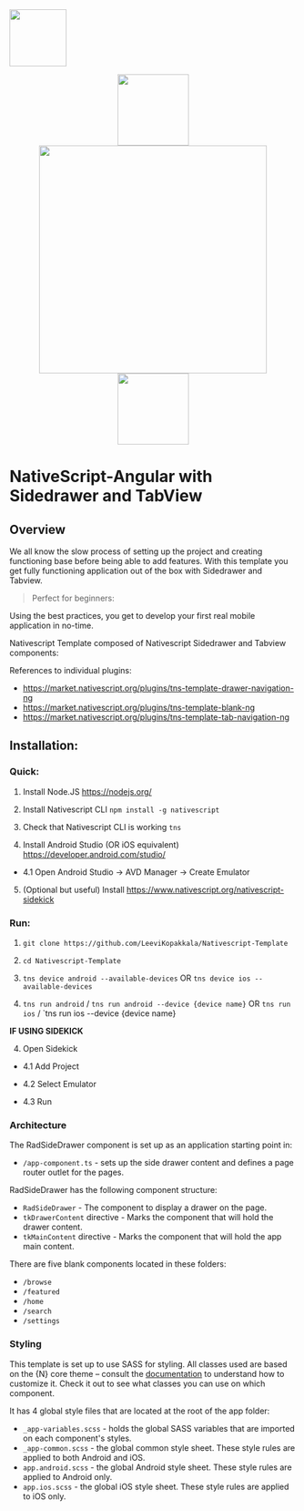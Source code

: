  <img height="100px" src="https://www.azoft.com/wp-content/uploads/2017/10/nativescript@3x.png"/>



<p align="center">
  <img height="125px" src="https://angular.io/assets/images/logos/angular/angular.png">
 <img height="400px" src="https://d2odgkulk9w7if.cloudfront.net/images/default-source/home/header-graphic-hp-min.png?sfvrsn=31b70efe_6">
 <img height="125px" src="https://upload.wikimedia.org/wikipedia/commons/thumb/4/4f/NativeScript_logo.png/220px-NativeScript_logo.png">
</p>


# NativeScript-Angular with Sidedrawer and TabView

## Overview

We all know the slow process of setting up the project and creating functioning base before being able to add features.
With this template you get fully functioning application out of the box with Sidedrawer and Tabview.

> Perfect for beginners:

Using the best practices, you get to develop your first real mobile application in no-time.

Nativescript Template composed of Nativescript Sidedrawer and Tabview components:

References to individual plugins:
* https://market.nativescript.org/plugins/tns-template-drawer-navigation-ng
* https://market.nativescript.org/plugins/tns-template-blank-ng
* https://market.nativescript.org/plugins/tns-template-tab-navigation-ng

## Installation:

### Quick:

1. Install Node.JS https://nodejs.org/

2. Install Nativescript CLI `npm install -g nativescript`
 
3. Check that Nativescript CLI is working `tns`

4. Install Android Studio (OR iOS equivalent) https://developer.android.com/studio/

+ 4.1 Open Android Studio -> AVD Manager -> Create Emulator

5. (Optional but useful) Install https://www.nativescript.org/nativescript-sidekick

### Run:

1. `git clone https://github.com/LeeviKopakkala/Nativescript-Template`

2. `cd Nativescript-Template`

3. `tns device android --available-devices` OR `tns device ios --available-devices`

4. `tns run android` / `tns run android --device {device name}` OR `tns run ios` / `tns run ios --device {device name}

**IF USING SIDEKICK**

4. Open Sidekick

+ 4.1 Add Project

+ 4.2 Select Emulator

+ 4.3 Run



### Architecture

The RadSideDrawer component is set up as an application starting point in:

- `/app-component.ts` - sets up the side drawer content and defines a page router outlet for the pages.

RadSideDrawer has the following component structure:

- `RadSideDrawer` - The component to display a drawer on the page.
- `tkDrawerContent` directive - Marks the component that will hold the drawer content.
- `tkMainContent` directive - Marks the component that will hold the app main content.

There are five blank components located in these folders:

- `/browse`
- `/featured`
- `/home`
- `/search`
- `/settings`

### Styling

This template is set up to use SASS for styling. All classes used are based on the {N} core theme – consult the [documentation](https://docs.nativescript.org/angular/ui/theme.html#theme) to understand how to customize it. Check it out to see what classes you can use on which component.

It has 4 global style files that are located at the root of the app folder:

- `_app-variables.scss` - holds the global SASS variables that are imported on each component's styles.
- `_app-common.scss` - the global common style sheet. These style rules are applied to both Android and iOS.
- `app.android.scss` - the global Android style sheet. These style rules are applied to Android only.
- `app.ios.scss` - the global iOS style sheet. These style rules are applied to iOS only.

